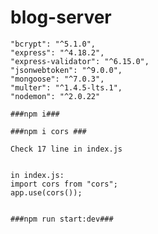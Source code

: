# blog-server
  
    "bcrypt": "^5.1.0",
    "express": "^4.18.2",
    "express-validator": "^6.15.0",
    "jsonwebtoken": "^9.0.0",
    "mongoose": "^7.0.3",
    "multer": "^1.4.5-lts.1",
    "nodemon": "^2.0.22"
    
    ###npm i###
    
    ###npm i cors ###
    
    Check 17 line in index.js
    
    
    in index.js: 
    import cors from "cors";
    app.use(cors());
    

    ###npm run start:dev###
